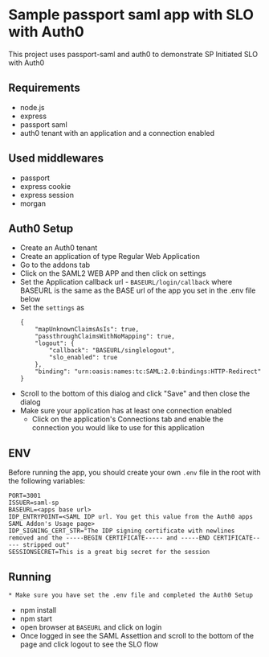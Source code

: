 # Sample passport saml app with SLO with Auth0

This project uses passport-saml and auth0 to demonstrate SP Initiated SLO with Auth0 

## Requirements
- node.js
- express
- passport saml
- auth0 tenant with an application and a connection enabled

## Used middlewares
- passport
- express cookie
- express session
- morgan

## Auth0 Setup
  * Create an Auth0 tenant
  * Create an application of type Regular Web Application
  * Go to the addons tab
  * Click on the SAML2 WEB APP and then click on settings
  * Set the Application callback url - `BASEURL/login/callback` where BASEURL is the same as the BASE url of the app you set in the .env file below
  * Set the `settings` as
      ```
      {
          "mapUnknownClaimsAsIs": true,
          "passthroughClaimsWithNoMapping": true,
          "logout": {
              "callback": "BASEURL/singlelogout",
              "slo_enabled": true
          },
          "binding": "urn:oasis:names:tc:SAML:2.0:bindings:HTTP-Redirect"
      }
      ```
   * Scroll to the bottom of this dialog and click "Save" and then close the dialog
   * Make sure your application has at least one connection enabled
     *   Click on the application's Connections tab and enable the connection you would like to use for this application

## ENV
 Before running the app, you should create your own `.env` file in the root with the following variables:
```dotenv
PORT=3001
ISSUER=saml-sp
BASEURL=<apps base url>
IDP_ENTRYPOINT=<SAML IDP url. You get this value from the Auth0 apps SAML Addon's Usage page>
IDP_SIGNING_CERT_STR="The IDP signing certificate with newlines removed and the -----BEGIN CERTIFICATE----- and -----END CERTIFICATE----- stripped out"
SESSIONSECRET=This is a great big secret for the session
```

## Running
    * Make sure you have set the .env file and completed the Auth0 Setup
  * npm install
  * npm start
  * open browser at `BASEURL` and click on login
  * Once logged in see the SAML Assettion and scroll to the bottom of the page and click logout to see the SLO flow
